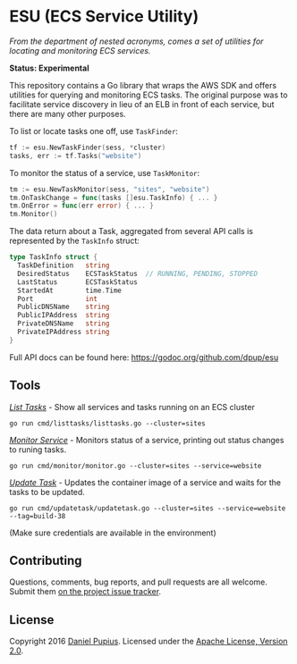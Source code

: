 # ESU (ECS Service Utility)

_From the department of nested acronyms, comes a set of utilities for locating
and monitoring ECS services._

**Status: Experimental**

This repository contains a Go library that wraps the AWS SDK and offers
utilities for querying and monitoring ECS tasks. The original purpose was to
facilitate service discovery in lieu of an ELB in front of each service, but
there are many other purposes.

To list or locate tasks one off, use `TaskFinder`:

```go
tf := esu.NewTaskFinder(sess, *cluster)
tasks, err := tf.Tasks("website")
```

To monitor the status of a service, use `TaskMonitor`:

```go
tm := esu.NewTaskMonitor(sess, "sites", "website")
tm.OnTaskChange = func(tasks []esu.TaskInfo) { ... }
tm.OnError = func(err error) { ... }
tm.Monitor()
```

The data return about a Task, aggregated from several API calls is represented
by the `TaskInfo` struct:

```go
type TaskInfo struct {
  TaskDefinition   string
  DesiredStatus    ECSTaskStatus  // RUNNING, PENDING, STOPPED
  LastStatus       ECSTaskStatus
  StartedAt        time.Time
  Port             int
  PublicDNSName    string
  PublicIPAddress  string
  PrivateDNSName   string
  PrivateIPAddress string
}
```

Full API docs can be found here: https://godoc.org/github.com/dpup/esu

## Tools

*[List Tasks](./cmd/listtasks/listtasks.go)* - Show all services and tasks
running on an ECS cluster

    go run cmd/listtasks/listtasks.go --cluster=sites

*[Monitor Service](./cmd/monitor/monitor.go)* - Monitors status of a service,
printing out status changes to runing tasks.

    go run cmd/monitor/monitor.go --cluster=sites --service=website

*[Update Task](./cmd/updatetask/updatetask.go)* - Updates the container image of a service and waits for the tasks to be updated.

    go run cmd/updatetask/updatetask.go --cluster=sites --service=website --tag=build-38

(Make sure credentials are available in the environment)

## Contributing

Questions, comments, bug reports, and pull requests are all welcome. Submit
them [on the project issue tracker](https://github.com/dpup/gohubbub/esu/new).

## License

Copyright 2016 [Daniel Pupius](http://pupius.co.uk). Licensed under the
[Apache License, Version 2.0](http://www.apache.org/licenses/LICENSE-2.0).
